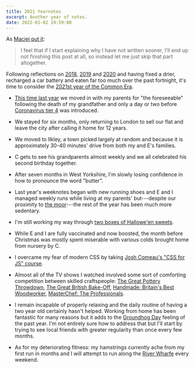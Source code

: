 ```yaml
---
title: 2021 Yearnotes
excerpt: Another year of notes.
date: 2022-01-02 19:59:00
---
```

As [Maciej put it](https://zerodivisionerror.substack.com/p/the-one-after-a-while):

> I feel that if I start explaining why I have not written sooner, I'll end up not finishing this post at all, so instead let me just skip that part altogether.

Following reflections on [2018](/2019/01/02/2018-yearnotes/), [2019](/2020/01/05/weeknotes-10/) and [2020](/2021/01/03/weeknotes-62/) and having fixed a drier, recharged a car battery and eaten far too much over the past fortnight, it's time to consider the [2021st year of the Common Era](https://en.wikipedia.org/wiki/2021).

*   [This time last year](/2020/12/21/weeknotes-59-and-60/) we moved in with my parents for "the foreseeable" following the death of my grandfather and only a day or two before [Coronavirus tier 4](https://assets.publishing.service.gov.uk/government/uploads/system/uploads/attachment_data/file/948593/COVID-19_Tier_Posters_16_December_2020_04.pdf) was introduced.

*   We stayed for six months, only returning to London to sell our flat and leave the city after calling it home for 12 years.

*   We moved to Ilkley, a town picked largely at random and because it is approximately 30-40 minutes' drive from both my and E's families.

*   C gets to see his grandparents almost weekly and we all celebrated his second birthday together.

*   After seven months in West Yorkshire, I'm slowly losing confidence in how to pronounce the word "butter".

*   Last year's weeknotes began with new running shoes and E and I managed weekly runs while living at my parents' but---despite our proximity to [the moor](https://en.wikipedia.org/wiki/Ilkley_Moor)---the rest of the year has been much more sedentary.

*   I'm still working my way through [two boxes of Hallowe'en sweets](/2021/11/06/weeknotes-105-107/).

*   While E and I are fully vaccinated and now boosted, the month before Christmas was mostly spent miserable with various colds brought home from nursery by C.

*   I overcame my fear of modern CSS by taking [Josh Comeau's "CSS for JS" course](https://css-for-js.dev).

*   Almost all of the TV shows I watched involved some sort of comforting competition between skilled craftspeople: [The Great Pottery Throwdown](https://www.channel4.com/programmes/the-great-pottery-throw-down), [The Great British Bake-Off](https://thegreatbritishbakeoff.co.uk), [Handmade: Britain's Best Woodworker](https://www.channel4.com/programmes/handmade-britains-best-woodworker), [MasterChef: The Professionals](https://www.bbc.co.uk/programmes/b00mx9xb).

*   I remain incapable of properly relaxing and the daily routine of having a two year old certainly hasn't helped. Working from home has been fantastic for many reasons but it adds to the [Groundhog Day](https://en.wikipedia.org/wiki/Groundhog_Day_(film)) feeling of the past year. I'm not entirely sure how to address that but I'll start by trying to see local friends with greater regularity than once every few months.

*   As for my deteriorating fitness: my hamstrings currently ache from my first run in months and I will attempt to run along the [River Wharfe](https://en.wikipedia.org/wiki/River_Wharfe) every weekend.
